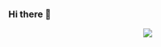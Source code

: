 ### Hi there 👋

<!--
**Anirudh-S-Kumar/Anirudh-S-Kumar** is a ✨ _special_ ✨ repository because its `README.md` (this file) appears on your GitHub profile.

Here are some ideas to get you started:

- 🔭 I’m currently working on ...
- 🌱 I’m currently learning ...
- 👯 I’m looking to collaborate on ...
- 🤔 I’m looking for help with ...
- 💬 Ask me about ...
- 📫 How to reach me: ...
- 😄 Pronouns: ...
- ⚡ Fun fact: ...
-->
<div align = "center">
  <img align="center" src="https://github-readme-stats.vercel.app/api/top-langs/?username=AnirudhSKumar&theme=dark" />
</div>
<div align="center">
